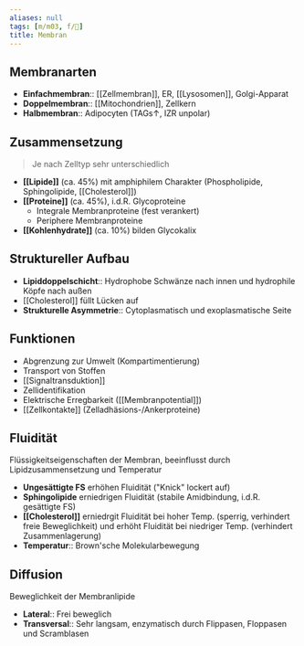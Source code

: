 ```yaml
---
aliases: null
tags: [m/m03, f/🧪]
title: Membran
---
```

## Membranarten
- **Einfachmembran**:: [[Zellmembran]], ER, [[Lysosomen]], Golgi-Apparat
- **Doppelmembran**:: [[Mitochondrien]], Zellkern
- **Halbmembran**:: Adipocyten (TAGs↑, IZR unpolar)

## Zusammensetzung

> Je nach Zelltyp sehr unterschiedlich

- **[[Lipide]]** (ca. 45%) mit amphiphilem Charakter (Phospholipide, Sphingolipide, [[Cholesterol]])
- **[[Proteine]]** (ca. 45%), i.d.R. Glycoproteine
    - Integrale Membranproteine (fest verankert)
    - Periphere Membranproteine
- **[[Kohlenhydrate]]** (ca. 10%) bilden Glycokalix

## Struktureller Aufbau

- **Lipiddoppelschicht**:: Hydrophobe Schwänze nach innen und hydrophile Köpfe nach außen
- [[Cholesterol]] füllt Lücken auf
- **Strukturelle Asymmetrie**:: Cytoplasmatisch und exoplasmatische Seite

## Funktionen

- Abgrenzung zur Umwelt (Kompartimentierung)
- Transport von Stoffen
- [[Signaltransduktion]]
- Zellidentifikation
- Elektrische Erregbarkeit ([[Membranpotential]])
- [[Zellkontakte]] (Zelladhäsions-/Ankerproteine)

## Fluidität

Flüssigkeitseigenschaften der Membran, beeinflusst durch Lipidzusammensetzung und Temperatur

- **Ungesättigte FS** erhöhen Fluidität ("Knick" lockert auf)
- **Sphingolipide** erniedrigen Fluidität (stabile Amidbindung, i.d.R. gesättigte FS)
- **[[Cholesterol]]** erniedrgit Fluidität bei hoher Temp. (sperrig, verhindert freie Beweglichkeit) und erhöht Fluidität bei niedriger Temp. (verhindert Zusammenlagerung)
- **Temperatur**:: Brown'sche Molekularbewegung

## Diffusion

Beweglichkeit der Membranlipide

- **Lateral**:: Frei beweglich
- **Transversal**:: Sehr langsam, enzymatisch durch Flippasen, Floppasen und Scramblasen

